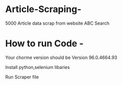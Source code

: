 # Article-Scraping-
5000 Article   data scrap from website ABC Search 

# How to run Code -

Your chorme version should be Version 96.0.4664.93 

Install python,selenium libaries

Run Scraper file

